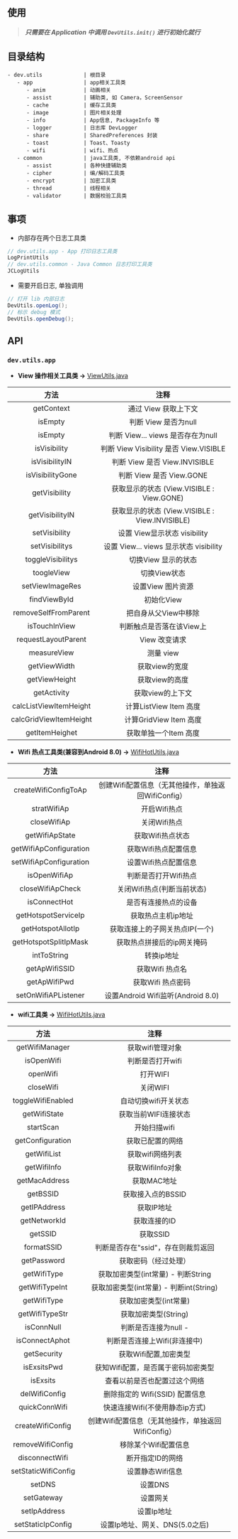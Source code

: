 ## 使用

> ##### 只需要在 Application 中调用 `DevUtils.init()` 进行初始化就行

## 目录结构

```
- dev.utils             | 根目录
   - app                | app相关工具类
      - anim            | 动画相关
      - assist          | 辅助类, 如 Camera，ScreenSensor
      - cache           | 缓存工具类
      - image           | 图片相关处理
      - info            | App信息, PackageInfo 等
      - logger          | 日志库 DevLogger
      - share           | SharedPreferences 封装
      - toast           | Toast、Toasty
      - wifi            | wifi、热点
   - common             | java工具类, 不依赖android api
      - assist          | 各种快捷辅助类
      - cipher          | 编/解码工具类
      - encrypt         | 加密工具类
      - thread          | 线程相关
      - validator       | 数据校验工具类
```

## 事项

- 内部存在两个日志工具类
```java
// dev.utils.app - App 打印日志工具类
LogPrintUtils
// dev.utils.common - Java Common 日志打印工具类
JCLogUtils
```

- 需要开启日志, 单独调用
```java
// 打开 lib 内部日志
DevUtils.openLog();
// 标示 debug 模式
DevUtils.openDebug();
```

## API

### `dev.utils.app`

* **View 操作相关工具类 ->** [ViewUtils.java](https://github.com/afkT/DevUtils/blob/master/DevLibUtils/src/main/java/dev/utils/app/ViewUtils.java)

| 方法 | 注释 |
| :-: | :-: |
| getContext | 通过 View 获取上下文 |
| isEmpty | 判断 View 是否为null |
| isEmpty | 判断 View... views 是否存在为null |
| isVisibility | 判断 View Visibility 是否 View.VISIBLE |
| isVisibilityIN | 判断 View 是否 View.INVISIBLE |
| isVisibilityGone | 判断 View 是否 View.GONE |
| getVisibility | 获取显示的状态 (View.VISIBLE : View.GONE) |
| getVisibilityIN | 获取显示的状态 (View.VISIBLE : View.INVISIBLE) |
| setVisibility | 设置 View显示状态 visibility |
| setVisibilitys | 设置 View... views 显示状态 visibility |
| toggleVisibilitys | 切换View 显示的状态 |
| toogleView | 切换View状态 |
| setViewImageRes | 设置View 图片资源 |
| findViewById | 初始化View |
| removeSelfFromParent | 把自身从父View中移除 |
| isTouchInView | 判断触点是否落在该View上 |
| requestLayoutParent | View 改变请求 |
| measureView | 测量 view |
| getViewWidth | 获取view的宽度 |
| getViewHeight | 获取view的高度 |
| getActivity | 获取view的上下文 |
| calcListViewItemHeight | 计算ListView Item 高度 |
| calcGridViewItemHeight | 计算GridView Item 高度 |
| getItemHeighet | 获取单独一个Item 高度 |


* **Wifi 热点工具类(兼容到Android 8.0) ->** [WifiHotUtils.java](https://github.com/afkT/DevUtils/blob/master/DevLibUtils/src/main/java/dev/utils/app/wifi/WifiHotUtils.java)

| 方法 | 注释 |
| :-: | :-: |
| createWifiConfigToAp | 创建Wifi配置信息（无其他操作，单独返回WifiConfig） |
| stratWifiAp | 开启Wifi热点 |
| closeWifiAp | 关闭Wifi热点 |
| getWifiApState | 获取Wifi热点状态 |
| getWifiApConfiguration | 获取Wifi热点配置信息 |
| setWifiApConfiguration | 设置Wifi热点配置信息 |
| isOpenWifiAp | 判断是否打开Wifi热点 |
| closeWifiApCheck | 关闭Wifi热点(判断当前状态) |
| isConnectHot | 是否有连接热点的设备 |
| getHotspotServiceIp | 获取热点主机ip地址 |
| getHotspotAllotIp | 获取连接上的子网关热点IP(一个) |
| getHotspotSplitIpMask | 获取热点拼接后的ip网关掩码 |
| intToString | 转换ip地址 |
| getApWifiSSID | 获取Wifi 热点名 |
| getApWifiPwd | 获取Wifi 热点密码 |
| setOnWifiAPListener | 设置Android Wifi监听(Android 8.0) |


* **wifi工具类 ->** [WifiHotUtils.java](https://github.com/afkT/DevUtils/blob/master/DevLibUtils/src/main/java/dev/utils/app/wifi/WifiUtils.java)

| 方法 | 注释 |
| :-: | :-: |
| getWifiManager | 获取wifi管理对象 |
| isOpenWifi | 判断是否打开wifi |
| openWifi | 打开WIFI |
| closeWifi | 关闭WIFI |
| toggleWifiEnabled | 自动切换wifi开关状态 |
| getWifiState | 获取当前WIFI连接状态 |
| startScan | 开始扫描wifi |
| getConfiguration | 获取已配置的网络 |
| getWifiList | 获取wifi网络列表 |
| getWifiInfo | 获取WifiInfo对象 |
| getMacAddress | 获取MAC地址 |
| getBSSID | 获取接入点的BSSID |
| getIPAddress | 获取IP地址 |
| getNetworkId | 获取连接的ID |
| getSSID | 获取SSID |
| formatSSID | 判断是否存在\"ssid\"，存在则裁剪返回 |
| getPassword | 获取密码（经过处理） |
| getWifiType | 获取加密类型(int常量) - 判断String |
| getWifiTypeInt | 获取加密类型(int常量) - 判断int(String) |
| getWifiType | 获取加密类型(int常量) |
| getWifiTypeStr | 获取加密类型(String) |
| isConnNull | 判断是否连接为null - <unknown ssid> |
| isConnectAphot | 判断是否连接上Wifi(非连接中) |
| getSecurity | 获取Wifi配置,加密类型 |
| isExsitsPwd | 获知Wifi配置，是否属于密码加密类型 |
| isExsits | 查看以前是否也配置过这个网络 |
| delWifiConfig | 删除指定的 Wifi(SSID) 配置信息 |
| quickConnWifi | 快速连接Wifi(不使用静态ip方式) |
| createWifiConfig | 创建Wifi配置信息（无其他操作，单独返回WifiConfig） |
| removeWifiConfig | 移除某个Wifi配置信息 |
| disconnectWifi | 断开指定ID的网络 |
| setStaticWifiConfig | 设置静态Wifi信息 |
| setDNS | 设置DNS |
| setGateway | 设置网关 |
| setIpAddress | 设置Ip地址 |
| setStaticIpConfig | 设置Ip地址、网关、DNS(5.0之后) |

